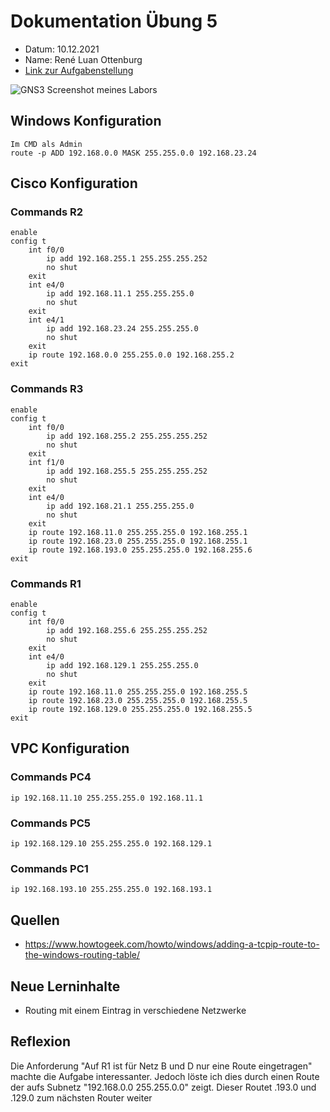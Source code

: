 # Dokumentation Übung 5 
- Datum: 10.12.2021
- Name: René Luan Ottenburg
- [Link zur Aufgabenstellung](https://gitlab.com/ch-tbz-it/Stud/m129/-/tree/main/07_GNS3%20Labor%20Anforderungen#6-labor-5-labor-mit-zwei-router-und-dhcp-server)

![GNS3 Screenshot meines Labors](images\gns3_P2UYCK7UI9.png)

## Windows Konfiguration
```
Im CMD als Admin
route -p ADD 192.168.0.0 MASK 255.255.0.0 192.168.23.24
```

## Cisco Konfiguration
### Commands R2
```
enable
config t
    int f0/0
        ip add 192.168.255.1 255.255.255.252
        no shut 
    exit
    int e4/0
        ip add 192.168.11.1 255.255.255.0
        no shut 
    exit
    int e4/1
        ip add 192.168.23.24 255.255.255.0
        no shut 
    exit
    ip route 192.168.0.0 255.255.0.0 192.168.255.2
exit
```
### Commands R3
```
enable
config t
    int f0/0
        ip add 192.168.255.2 255.255.255.252
        no shut 
    exit
    int f1/0
        ip add 192.168.255.5 255.255.255.252
        no shut 
    exit
    int e4/0
        ip add 192.168.21.1 255.255.255.0
        no shut 
    exit
    ip route 192.168.11.0 255.255.255.0 192.168.255.1
    ip route 192.168.23.0 255.255.255.0 192.168.255.1
    ip route 192.168.193.0 255.255.255.0 192.168.255.6
exit
```
### Commands R1
```
enable
config t
    int f0/0
        ip add 192.168.255.6 255.255.255.252
        no shut 
    exit
    int e4/0
        ip add 192.168.129.1 255.255.255.0
        no shut 
    exit
    ip route 192.168.11.0 255.255.255.0 192.168.255.5
    ip route 192.168.23.0 255.255.255.0 192.168.255.5
    ip route 192.168.129.0 255.255.255.0 192.168.255.5
exit
```

## VPC Konfiguration
### Commands PC4
```
ip 192.168.11.10 255.255.255.0 192.168.11.1
```
### Commands PC5
```
ip 192.168.129.10 255.255.255.0 192.168.129.1
```
### Commands PC1
```
ip 192.168.193.10 255.255.255.0 192.168.193.1
```
## Quellen
- https://www.howtogeek.com/howto/windows/adding-a-tcpip-route-to-the-windows-routing-table/

## Neue Lerninhalte
- Routing mit einem Eintrag in verschiedene Netzwerke

## Reflexion
Die Anforderung "Auf R1 ist für Netz B und D nur eine Route eingetragen" machte die Aufgabe interessanter. Jedoch löste ich dies durch einen Route der aufs Subnetz "192.168.0.0 255.255.0.0" zeigt. Dieser Routet .193.0 und .129.0 zum nächsten Router weiter
